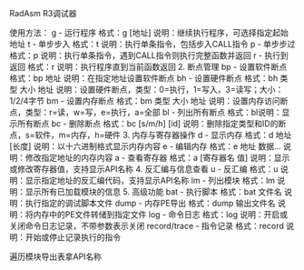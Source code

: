 RadAsm R3调试器 

使用方法：
g - 运行程序
格式：g [地址]
说明：继续执行程序，可选择指定起始地址
t - 单步步入
格式：t
说明：执行单条指令，包括步入CALL指令
p - 单步步过
格式：p
说明：执行单条指令，遇到CALL指令则执行完整函数并返回
r - 执行到返回
格式：r
说明：执行程序直到当前函数返回
2. 断点管理
bp - 设置软件断点
格式：bp 地址
说明：在指定地址设置软件断点
bh - 设置硬件断点
格式：bh 类型 大小 地址
说明：设置硬件断点，类型：0=执行，1=写入，3=读写；大小：1/2/4字节
bm - 设置内存断点
格式：bm 类型 大小 地址
说明：设置内存访问断点，类型：r=读，w=写，e=执行，a=全部
bl - 列出所有断点
格式：bl说明：显示所有断点
bc - 删除断点
格式：bc [s/m/h] [id]
说明：删除指定类型和ID的断点，s=软件，m=内存，h=硬件
3. 内存与寄存器操作
d - 显示内存
格式：d 地址 [长度]
说明：以十六进制格式显示内存内容
e - 编辑内存
格式：e 地址 数据...
说明：修改指定地址的内存内容
a - 查看寄存器
格式：a [寄存器名 值]
说明：显示或修改寄存器值，支持显示API名称
4. 反汇编与信息查看
u - 反汇编
格式：u
说明：显示指定地址的反汇编代码，支持显示API名称
lm - 列出模块
格式：lm
说明：显示所有已加载模块的信息
5. 高级功能
bat - 执行脚本
格式：bat 文件名
说明：执行指定的调试脚本文件
dump - 内存PE导出
格式：dump 输出文件名
说明：将内存中的PE文件转储到指定文件
log - 命令日志
格式：log
说明：开启或关闭命令日志记录，不带参数表示关闭
record/trace - 指令记录
格式：record
说明：开始或停止记录执行的指令

遍历模块导出表拿API名称
